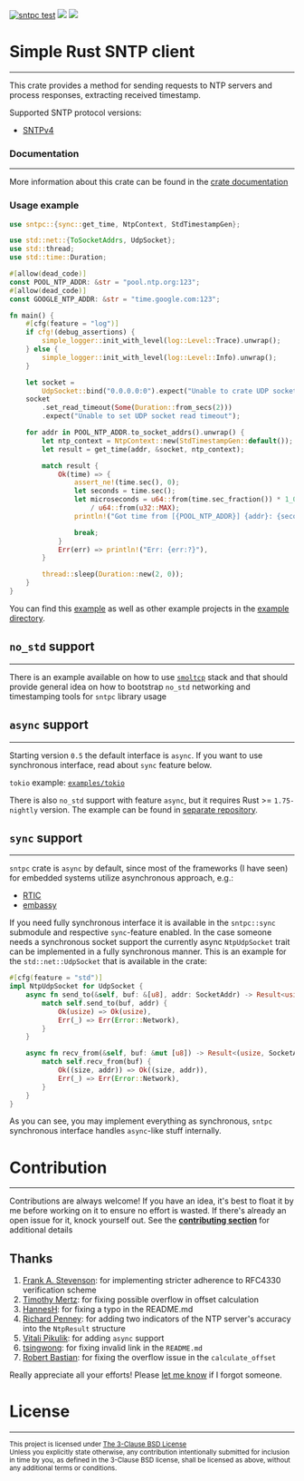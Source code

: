 [![sntpc test](https://github.com/vpetrigo/sntpc/actions/workflows/ci.yml/badge.svg)](https://github.com/vpetrigo/sntpc/actions/workflows/ci.yml)
[![](https://img.shields.io/crates/v/sntpc)](https://crates.io/crates/sntpc)
[![](https://img.shields.io/crates/l/sntpc)](https://github.com/vpetrigo/sntpc/blob/master/LICENSE.md)

# Simple Rust SNTP client

-------------------------

This crate provides a method for sending requests to NTP servers and process responses,
extracting received timestamp.

Supported SNTP protocol versions:

- [SNTPv4](https://datatracker.ietf.org/doc/html/rfc4330)

### Documentation

-----------------

More information about this crate can be found in the [crate documentation](https://docs.rs/sntpc)

### Usage example

```rust
use sntpc::{sync::get_time, NtpContext, StdTimestampGen};

use std::net::{ToSocketAddrs, UdpSocket};
use std::thread;
use std::time::Duration;

#[allow(dead_code)]
const POOL_NTP_ADDR: &str = "pool.ntp.org:123";
#[allow(dead_code)]
const GOOGLE_NTP_ADDR: &str = "time.google.com:123";

fn main() {
    #[cfg(feature = "log")]
    if cfg!(debug_assertions) {
        simple_logger::init_with_level(log::Level::Trace).unwrap();
    } else {
        simple_logger::init_with_level(log::Level::Info).unwrap();
    }

    let socket =
        UdpSocket::bind("0.0.0.0:0").expect("Unable to crate UDP socket");
    socket
        .set_read_timeout(Some(Duration::from_secs(2)))
        .expect("Unable to set UDP socket read timeout");

    for addr in POOL_NTP_ADDR.to_socket_addrs().unwrap() {
        let ntp_context = NtpContext::new(StdTimestampGen::default());
        let result = get_time(addr, &socket, ntp_context);

        match result {
            Ok(time) => {
                assert_ne!(time.sec(), 0);
                let seconds = time.sec();
                let microseconds = u64::from(time.sec_fraction()) * 1_000_000
                    / u64::from(u32::MAX);
                println!("Got time from [{POOL_NTP_ADDR}] {addr}: {seconds}.{microseconds}");

                break;
            }
            Err(err) => println!("Err: {err:?}"),
        }

        thread::sleep(Duration::new(2, 0));
    }
}
```

You can find this [example](examples/simple-request) as well as other example projects in the
[example directory](examples).

## `no_std` support

-------------------

There is an example available on how to use [`smoltcp`](examples/smoltcp-request) stack and that should provide
general idea on how to bootstrap `no_std` networking and timestamping tools for `sntpc` library usage

## `async` support

-------------------

Starting version `0.5` the default interface is `async`. If you want to use synchronous interface, read about `sync`
feature below.

`tokio` example: [`examples/tokio`](examples/tokio)

There is also `no_std` support with feature `async`, but it requires Rust >= `1.75-nightly` version.
The example can be found in [separate repository](https://github.com/vpikulik/sntpc_embassy).

## `sync` support

-------------------

`sntpc` crate is `async` by default, since most of the frameworks (I have seen) for embedded systems utilize
asynchronous approach, e.g.:

- [RTIC](https://github.com/rtic-rs/rtic)
- [embassy](https://github.com/embassy-rs/embassy)

If you need fully synchronous interface it is available in the `sntpc::sync` submodule and respective `sync`-feature
enabled. In the case someone needs a synchronous socket support the currently async `NtpUdpSocket` trait can be
implemented in a fully synchronous manner. This is an example for the `std::net::UdpSocket` that is available in the
crate:

```rust
#[cfg(feature = "std")]
impl NtpUdpSocket for UdpSocket {
    async fn send_to(&self, buf: &[u8], addr: SocketAddr) -> Result<usize> {
        match self.send_to(buf, addr) {
            Ok(usize) => Ok(usize),
            Err(_) => Err(Error::Network),
        }
    }

    async fn recv_from(&self, buf: &mut [u8]) -> Result<(usize, SocketAddr)> {
        match self.recv_from(buf) {
            Ok((size, addr)) => Ok((size, addr)),
            Err(_) => Err(Error::Network),
        }
    }
}
```

As you can see, you may implement everything as synchronous, `sntpc` synchronous interface handles `async`-like stuff
internally.

# Contribution

--------------

Contributions are always welcome! If you have an idea, it's best to float it by me before working on it to ensure no
effort is wasted. If there's already an open issue for it, knock yourself out. See the
[**contributing section**](CONTRIBUTING.md) for additional details

## Thanks

1. [Frank A. Stevenson](https://github.com/snakehand): for implementing stricter adherence to RFC4330 verification
   scheme
2. [Timothy Mertz](https://github.com/mertzt89): for fixing possible overflow in offset calculation
3. [HannesH](https://github.com/HannesGitH): for fixing a typo in the README.md
4. [Richard Penney](https://github.com/rwpenney): for adding two indicators of the NTP server's accuracy into the
   `NtpResult` structure
5. [Vitali Pikulik](https://github.com/vpikulik): for adding `async` support
6. [tsingwong](https://github.com/tsingwong): for fixing invalid link in the `README.md`
7. [Robert Bastian](https://github.com/robertbastian): for fixing the overflow issue in the `calculate_offset`

Really appreciate all your efforts! Please [let me know](mailto:vladimir.petrigo@gmail.com) if I forgot someone.

# License

---------

<sup>
This project is licensed under <a href="LICENSE.md">The 3-Clause BSD License</a>
</sup>

<br/>

<sup>
Unless you explicitly state otherwise, any contribution intentionally submitted for inclusion in time by you, as
defined in the 3-Clause BSD license, shall be licensed as above, without any additional terms or
conditions.
</sup>
